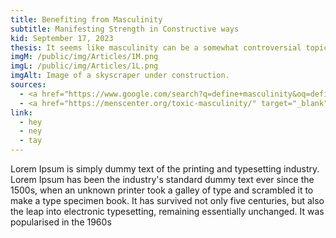 ```yaml
---
title: Benefiting from Masculinity
subtitle: Manifesting Strength in Constructive ways
kid: September 17, 2023
thesis: It seems like masculinity can be a somewhat controversial topic. Is it detrimental, or should it be encouraged? Much of the contention surrounding this topic comes from simple misunderstandings.
imgM: /public/img/Articles/1M.png
imgL: /public/img/Articles/1L.png
imgAlt: Image of a skyscraper under construction.
sources:
  - <a href="https://www.google.com/search?q=define+masculinity&oq=define+mascu&aqs=chrome.0.35i39i650j69i57j0i20i263i512j0i512l4j0i10i512l2j0i512.2819j0j7&sourceid=chrome&ie=UTF-8" target="_blank">Masculinity, Googles' Definition</a>
  - <a href="https://menscenter.org/toxic-masculinity/" target="_blank">Talking About “Toxic Masculinity”, Randy Flood</a>
link:
  - hey
  - ney
  - tay
---
```

<style>#title_banner .background_img{filter: brightness(.4);} #title_banner #titles{color: rgb(255, 255, 255);}</style>

Lorem Ipsum is simply dummy text of the printing and typesetting industry. Lorem Ipsum has been the industry's standard dummy text ever since the 1500s, when an unknown printer took a galley of type and scrambled it to make a type specimen book. It has survived not only five centuries, but also the leap into electronic typesetting, remaining essentially unchanged. It was popularised in the 1960s 

